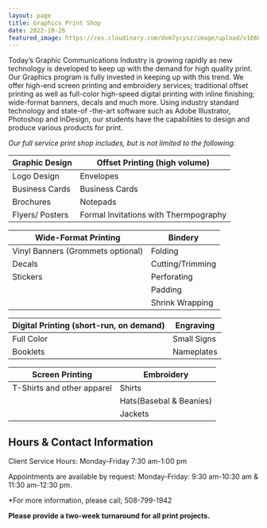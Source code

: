 ```yaml
---
layout: page
title: Graphics Print Shop
date: 2022-10-26
featured_image: https://res.cloudinary.com/dxm7ycyxz/image/upload/v1668016923/2022/04/neven-krcmarek-V4EOZj7g1gw-unsplash-1_djzjjb.jpg
---
```



Today’s Graphic Communications Industry is growing rapidly as new technology is developed to keep up with the demand for high quality print. Our Graphics program is fully invested in keeping up with this trend. We offer high-end screen printing and embroidery services; traditional offset printing as well as full-color high-speed digital printing with inline finishing; wide-format banners, decals and much more. Using industry standard technology and state-of -the-art software such as Adobe Illustrator, Photoshop and InDesign, our students have the capabilities to design and produce various products for print.

*Our full service print shop includes, but is not limited to the following:*


|  Graphic Design | Offset Printing (high volume) |  
|-----------------|------------------------------|
| Logo Design | Envelopes |
|Business Cards | Business Cards | 
| Brochures | Notepads |
| Flyers/ Posters | Formal Invitations with Thermpography |

| Wide-Format Printing | Bindery |
|----------------------|---------|
|Vinyl Banners (Grommets optional)| Folding |
| Decals | Cutting/Trimming |
| Stickers | Perforating |
| | Padding |
| | Shrink Wrapping |

| Digital Printing (short-run, on demand) | Engraving |
|-----------------------------------------|-----------|
| Full Color | Small Signs |
| Booklets | Nameplates |

| Screen Printing | Embroidery |
|-----------------|------------|
| T-Shirts and other apparel | Shirts |
| | Hats(Basebal & Beanies) |
| | Jackets |



## Hours & Contact Information

Client Service Hours: 
Monday-Friday 7:30 am-1:00 pm

Appointments are available by request: 
Monday-Friday: 9:30 am-10:30 am & 11:30 am-12:30 pm.

*For more information, please call; 508-799-1942

**Please provide a two-week turnaround for all print projects.**